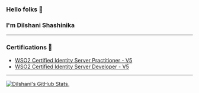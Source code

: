 ### Hello folks 👋
### I'm Dilshani Shashinika

<hr>

### Certifications  :pencil:
- [WSO2 Certified Identity Server Practitioner - V5](https://certification.wso2.com/web/certificate/AYAALQ)
- [WSO2 Certified Identity Server Developer - V5](https://certification.wso2.com/web/certificate/AYAALQ)

<hr>

<a href="https://github.com/DilshaniSH/DilshaniSH">
  <img align="center" src="https://github-readme-stats.vercel.app/api?username=DilshaniSH&show_icons=true&theme=tokyonight" alt="Dilshani's GitHub Stats" />
</a>
&nbsp

<!--
**DilshaniSH/DilshaniSH** is a ✨ _special_ ✨ repository because its `README.md` (this file) appears on your GitHub profile.

Here are some ideas to get you started:

- 🔭 I’m currently working on ...
- 🌱 I’m currently learning ...
- 👯 I’m looking to collaborate on ...
- 🤔 I’m looking for help with ...
- 💬 Ask me about ...
- 📫 How to reach me: ...
- 😄 Pronouns: ...
- ⚡ Fun fact: ...
-->
